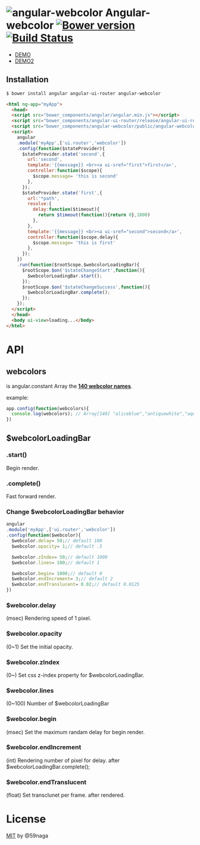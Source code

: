 # ![angular-webcolor][.svg] Angular-webcolor [![Bower version][bower-image]][bower] [![Build Status][travis-image]][travis]

* [DEMO](http://jsrun.it/59naga/angular-webcolor)
* [DEMO2](http://jsrun.it/59naga/yHIb)

## Installation
```bash
$ bower install angular angular-ui-router angular-webcolor
```

```html
<html ng-app="myApp">
  <head>
  <script src="bower_components/angular/angular.min.js"></script>
  <script src="bower_components/angular-ui-router/release/angular-ui-router.min.js"></script>
  <script src="bower_components/angular-webcolor/public/angular-webcolor.min.js"></script>
  <script>
    angular
    .module('myApp',['ui.router','webcolor'])
    .config(function($stateProvider){
      $stateProvider.state('second',{
        url:'second',
        template:'{{message}} <br><a ui-sref="first">first</a>',
        controller:function($scope){
          $scope.message= 'this is second'
        },
      });
      $stateProvider.state('first',{
        url:'*path',
        resolve:{
          delay:function($timeout){
            return $timeout(function(){return 0},1000)
          },
        },
        template:'{{message}} <br><a ui-sref="second">second</a>',
        controller:function($scope,delay){
          $scope.message= 'this is first'
        },
      });
    })
    .run(function($rootScope,$webcolorLoadingBar){
      $rootScope.$on('$stateChangeStart',function(){
        $webcolorLoadingBar.start();
      });
      $rootScope.$on('$stateChangeSuccess',function(){
        $webcolorLoadingBar.complete();
      });
    });
  </script>
  </head>
  <body ui-view>loading...</body>  
</html>
```

# API
## webcolors
is angular.constant Array the **[140 webcolor names](http://www.w3schools.com/html/html_colornames.asp)**.

example:
```js
app.config(function(webcolors){
  console.log(webcolors); // Array[140] "aliceblue","antiquewhite","aqua","...""
})
```
## $webcolorLoadingBar
### .start()
Begin render.
### .complete()
Fast forward render.

### Change $webcolorLoadingBar behavior
```js
angular
.module('myApp',['ui.router','webcolor'])
.config(function($webcolor){
  $webcolor.delay= 50;// default 100
  $webcolor.opacity= 1;// default .5

  $webcolor.zIndex= 50;// default 1000
  $webcolor.lines= 100;// default 1

  $webcolor.begin= 1000;// default 0
  $webcolor.endIncrement= 3;// default 2
  $webcolor.endTranslucent= 0.02;// default 0.0125
})
```
### $webcolor.delay
(msec) Rendering speed of 1 pixel.

### $webcolor.opacity
(0~1) Set the initial opacity.

### $webcolor.zIndex
(0~) Set css z-index property for $webcolorLoadingBar.

### $webcolor.lines
(0~100) Number of $webcolorLoadingBar

### $webcolor.begin
(msec) Set the maximum randam delay for begin render.

### $webcolor.endIncrement
(int) Rendering number of pixel for delay. after $webcolorLoadingBar.complete();
### $webcolor.endTranslucent
(float) Set transclunet per frame. after rendered.

# License
[MIT][License] by @59naga

[License]: http://59naga.mit-license.org/

[.svg]: https://cdn.rawgit.com/59naga/angular-webcolor/master/.svg?

[bower-image]: https://badge.fury.io/bo/angular-webcolor.svg
[bower]: http://badge.fury.io/bo/angular-webcolor
[travis-image]: https://travis-ci.org/59naga/angular-webcolor.svg?branch=master
[travis]: https://travis-ci.org/59naga/angular-webcolor
